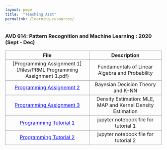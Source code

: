 ```yaml
---
layout: page
title:  "Teaching Asst"
permalink: /learning-resources/
---
```

<style>
table {
  border-collapse: collapse;
}
th, td {
    border: 1px solid #999;
}
table a:link, table a:visited, table a:active{
    color: blue;
}
</style>
### AVD 614: Pattern Recognition and Machine Learning : 2020 (Sept - Dec)
| File | Description   |
| :-----------: |:-------------:|
|[Programming Assignment 1](/files/PRML Programming Assignment 1.pdf)| Fundamentals of Linear Algebra and Probability|
|[Programming Assignemnt 2](/files/PRML_Programming_asst_2.pdf)| Bayesian Decision Theory and K-NN|
|[Programming Assignment 3](/files/PRML_Programming_asst_3.pdf)| Density Estimation: MLE, MAP and Kernel Density Estimation|
|[Programming Tutorial 1](https://www.dropbox.com/s/42ep20qd2ayeozt/Prog_Asst_1_tutorial.ipynb?dl=0) |jupyter notebook file for tutorial 1|
|[Programming Tutorial 2](https://www.dropbox.com/s/10wwpymcahalcxp/Programming%20assignment%202_tutorial.ipynb?dl=0) |jupyter notebook file for tutorial 2|

